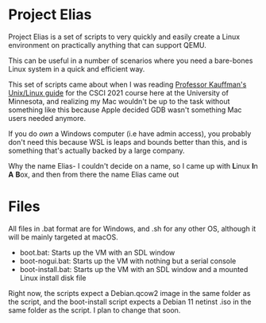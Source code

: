 # Project Elias

Project Elias is a set of scripts to very quickly and easily create a Linux environment on practically anything that can support QEMU.

This can be useful in a number of scenarios where you need a bare-bones Linux system in a quick and efficient way. 

This set of scripts came about when I was reading [Professor Kauffman's Unix/Linux guide](https://www-users.cse.umn.edu/~kauffman/tutorials/unix-environment.html#org5d0811f) for the CSCI 2021 course here at the University of Minnesota, and realizing my Mac wouldn't be up to the task without something like this because Apple decided GDB wasn't something Mac users needed anymore. 

If you do _own_ a Windows computer (i.e have admin access), you probably don't need this because WSL is leaps and bounds better than this, and is something that's actually backed by a large company.

Why the name Elias- I couldn't decide on a name, so I came up with **L**inux **I**n **A** **B**ox, and then from there the name Elias came out
# Files
All files in .bat format are for Windows, and .sh for any other OS, although it will be mainly targeted at macOS.

 - boot.bat: Starts up the VM with an SDL window
 - boot-nogui.bat: Starts up the VM with nothing but a serial console
 - boot-install.bat: Starts up the VM with an SDL window and a mounted Linux install disk file

Right now, the scripts expect a Debian.qcow2 image in the same folder as the script, and the boot-install script expects a Debian 11 netinst .iso in the same folder as the script. I plan to change that soon.

